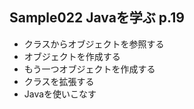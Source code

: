 ## Sample022 Javaを学ぶ p.19
* クラスからオブジェクトを参照する
* オブジェクトを作成する
* もう一つオブジェクトを作成する
* クラスを拡張する
* Javaを使いこなす
